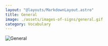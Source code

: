 ```yaml
---
layout: "@layouts/MarkdownLayout.astro"
title: General
image: ./assets/images-of-signs/general.gif
category: Vocabulary
---
```


![General](@signs/general.gif)
